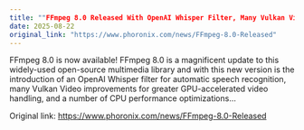 ```yaml
---
title: ""FFmpeg 8.0 Released With OpenAI Whisper Filter, Many Vulkan Video Improvements""
date: 2025-08-22
original_link: "https://www.phoronix.com/news/FFmpeg-8.0-Released"
---
```


FFmpeg 8.0 is now available! FFmpeg 8.0 is a magnificent update to this widely-used open-source multimedia library and with this new version is the introduction of an OpenAI Whisper filter for automatic speech recognition, many Vulkan Video improvements for greater GPU-accelerated video handling, and a number of CPU performance optimizations...

Original link: https://www.phoronix.com/news/FFmpeg-8.0-Released